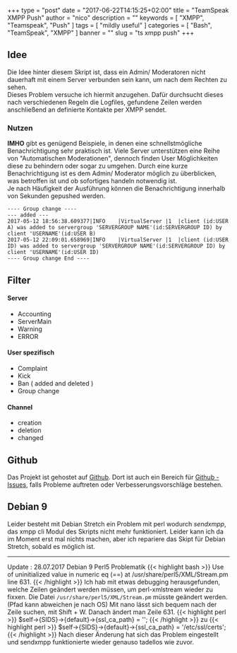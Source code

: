 +++
type = "post"
date = "2017-06-22T14:15:25+02:00"
title = "TeamSpeak XMPP Push"
author = "nico"
description = ""
keywords = [ "XMPP", "Teamspeak", "Push" ]
tags = [
	"mildly useful"
]
categories = [ "Bash", "TeamSpeak", "XMPP" ]
banner = ""
slug = "ts xmpp push"
+++
## Idee
Die Idee hinter diesem Skript ist, dass ein Admin/ Moderatoren nicht dauerhaft mit einem Server verbunden sein kann, um nach dem Rechten zu sehen.<br>
Dieses Problem versuche ich hiermit anzugehen. Dafür durchsucht dieses nach verschiedenen Regeln die Logfiles, gefundene Zeilen werden anschließend an definierte Kontakte per XMPP sendet.

### Nutzen
**IMHO** gibt es genügend Beispiele, in denen eine schnellstmögliche Benachrichtigung sehr praktisch ist. Viele Server unterstützen eine Reihe von "Automatischen Moderationen", dennoch finden User Möglichkeiten diese zu behindern oder sogar zu umgehen. Durch eine kurze Benachrichtigung ist es dem Admin/ Moderator möglich zu überblicken, was betroffen ist und ob sofortiges handeln notwendig ist.<br>
Je nach Häufigkeit der Ausführung können die Benachrichtigung innerhalb von Sekunden gepushed werden.

```
---- Group change ----
--- added ---
2017-05-12 18:56:38.609377|INFO    |VirtualServer |1  |client (id:USER A) was added to servergroup 'SERVERGROUP NAME'(id:SERVERGROUP ID) by client 'USERNAME'(id:USER B)
2017-05-12 22:09:01.658969|INFO    |VirtualServer |1  |client (id:USER ID) was added to servergroup 'SERVERGROUP NAME'(id:SERVERGROUP ID) by client 'USERNAME'(id:USER ID)
---- Group change End ----
```
## Filter
#### Server
- Accounting
- ServerMain
- Warning
- ERROR

#### User spezifisch
- Complaint
- Kick
- Ban ( added and deleted )
- Group change

#### Channel
- creation
- deletion
- changed

## Github
Das Projekt ist gehostet auf [Github](https://github.com/mightyBroccoli/logwatch-scripts). Dort ist auch ein Bereich für [Github - Issues](https://github.com/mightyBroccoli/logwatch-scripts/issues), falls Probleme auftreten oder Verbesserungsvorschläge bestehen.

## Debian 9
Leider besteht mit Debian Stretch ein Problem mit perl wodurch *sendxmpp*, das xmpp cli Modul des Skripts nicht mehr funktioniert. Leider kann ich da im Moment erst mal nichts machen, aber ich repariere das Skipt für Debian Stretch, sobald es möglich ist.

-----
Update : 28.07.2017 Debian 9 Perl5 Problematik
{{< highlight bash >}}
Use of uninitialized value in numeric eq (==) at /usr/share/perl5/XML/Stream.pm line 631.
{{< /highlight >}}
Ich hab mit etwas debugging herausgefunden, welche Zeilen geändert werden müssen, um perl-xmlstream wieder zu fixxen.
Die Datei `/usr/share/perl5/XML/Stream.pm` müsste geändert werden. (Pfad kann abweichen je nach OS)
Mit nano lässt sich bequem nach der Zeile suchen, mit Shift + W. Danach ändert man Zeile 631.
{{< highlight perl >}}
$self->{SIDS}->{default}->{ssl_ca_path} = '';
{{< /highlight >}}
zu
{{< highlight perl >}}
$self->{SIDS}->{default}->{ssl_ca_path} = '/etc/ssl/certs';
{{< /highlight >}}
Nach dieser Änderung hat sich das Problem eingestellt und sendxmpp funktionierte wieder genauso tadellos wie zuvor.
